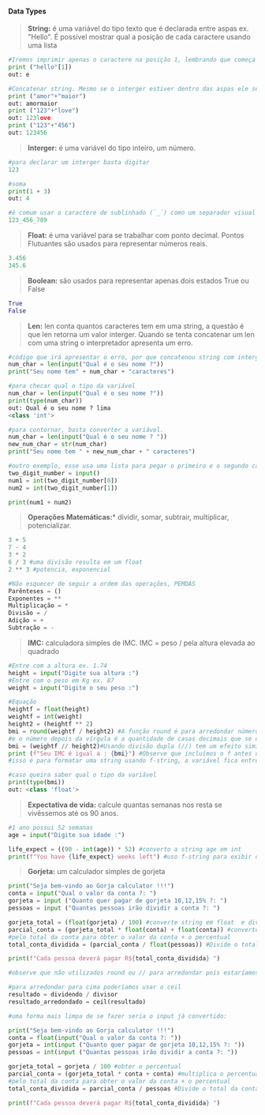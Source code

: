 #### Data Types

> **String:** é uma variável do tipo texto que é declarada entre aspas ex. "Hello". É possível mostrar qual a posição de cada caractere usando uma lista

```python
#Iremos imprimir apenas o caractere na posição 1, lembrando que começa em 0
print ("hello"[1])
out: e

#Concatenar string. Mesmo se o interger estiver dentro das aspas ele será manipulado como texto. 
print ("amor"+"maior")
out: amormaior
print ("123"+"love")
out: 123love
print ("123"+"456")
out: 123456
```

>**Interger:** é uma variável do tipo inteiro, um número. 

```python
#para declarar um interger basta digitar
123

#soma 
print(1 + 3)
out: 4

#é comum usar o caractere de sublinhado (`_`) como um separador visual em números grandes para tornar mais fácil a leitura dos dígitos. O Interpretador ignora o sublinhado. 
123_456_789
```

> **Float:** é uma variável para se trabalhar com ponto decimal. Pontos Flutuantes são usados para representar números reais. 

```python
3.456
345.6
```

> **Boolean:** são usados para representar apenas dois estados True ou False

```python
True
False
```

> **Len:** len conta quantos caracteres tem em uma string, a questão é que len retorna um valor interger. Quando se tenta concatenar um len com uma string o interpretador apresenta um erro. 

```python
#código que irá apresentar o erro, por que concatenou string com interger
num_char = len(input("Qual é o seu nome ?"))
print("Seu nome tem" + num_char + "caracteres")

#para checar qual o tipo da variável
num_char = len(input("Qual é o seu nome ?"))
print(type(num_char))
out: Qual é o seu nome ? lima
<class 'int'>

#para contornar, basta converter a variável.
num_char = len(input("Qual é o seu nome ? "))
new_num_char = str(num_char)
print("Seu nome tem " + new_num_char + " caracteres")

#outro exemplo, esse usa uma lista para pegar o primeiro e o segundo caractere que foi informado na string e converter para int. 
two_digit_number = input()
num1 = int(two_digit_number[0])
num2 = int(two_digit_number[1])

print(num1 + num2)
```

> **Operações Matemáticas:*** dividir, somar, subtrair, multiplicar, potencializar. 

```python
3 + 5
7 - 4
3 * 2
6 / 3 #uma divisão resulta em um float
2 ** 3 #potencia, exponencial

#Não esquecer de seguir a ordem das operações, PEMDAS
Parênteses = ()
Exponentes = **
Multiplicação = *
Divisão = /
Adição = +
Subtração = -
```

> **IMC:** calculadora simples de IMC. IMC = peso / pela altura elevada ao quadrado

```python
#Entre com a altura ex. 1.74
height = input("Digite sua altura :")
#Entre com o peso em Kg ex. 87
weight = input("Digite o seu peso :")

#Equação
heightf = float(height)
weightf = int(weight)
height2 = (heightf ** 2)
bmi = round(weightf / height2) #A função round é para arredondar números em float,
#e o número depois da vírgula é a quantidade de casas decimais que se deseja após o ponto flutuante.
bmi = (weightf // height2)#Usando divisão dupla (//) tem um efeito similar ao do round, isso declara como interger a equação.
print (f"Seu IMC é igual a : {bmi}") #Observe que incluímos o f antes da sintaxe do print, 
#isso é para formatar uma string usando f-string, a variável fica entre chaves {}

#caso queira saber qual o tipo da variável
print(type(bmi))
out: <class 'float'>
```

>**Expectativa de vida:** calcule quantas semanas nos resta se vivêssemos até os 90 anos.

```python
#1 ano possui 52 semanas
age = input("Digite sua idade :")

life_expect = ((90 - int(age)) * 52) #converto a string age em int
print(f"You have {life_expect} weeks left") #uso f-string para exibir o resultado,
```

>**Gorjeta:** um calculador simples de gorjeta

```python
print("Seja bem-vindo ao Gorja calculator !!!")
conta = input("Qual o valor da conta ?: ")
gorjeta = input ("Quanto quer pagar de gorjeta 10,12,15% ?: ")
pessoas = input ("Quantas pessoas irão dividir a conta ?: ")

gorjeta_total = (float(gorjeta) / 100) #converte string em float  e divide por 100, para obter o percentual
parcial_conta = (gorjeta_total * float(conta) + float(conta)) #converte string em float e multiplica o percentual da gorjeta
#pelo total da conta para obter o valor da conta + o percentual
total_conta_dividida = (parcial_conta / float(pessoas)) #Divide o total da conta + gorjeta pela quantidade de pessoas a mesa

print(f"Cada pessoa deverá pagar R${total_conta_dividida} ")

#observe que não utilizados round ou // para arredondar pois estaríamos arredondado para o menor valor

#para arredondar para cima poderíamos usar o ceil
resultado = dividendo / divisor 
resultado_arredondado = ceil(resultado)

#uma forma mais limpa de se fazer seria o input já convertido:

print("Seja bem-vindo ao Gorja calculator !!!")
conta = float(input("Qual o valor da conta ?: "))
gorjeta = int(input ("Quanto quer pagar de gorjeta 10,12,15% ?: "))
pessoas = int(input ("Quantas pessoas irão dividir a conta ?: "))

gorjeta_total = gorjeta / 100 #obter o percentual
parcial_conta = (gorjeta_total * conta + conta) #multiplica o percentual da gorjeta
#pelo total da conta para obter o valor da conta + o percentual
total_conta_dividida = parcial_conta / pessoas #Divide o total da conta + gorjeta pela quantidade de pessoas a mesa

print(f"Cada pessoa deverá pagar R${total_conta_dividida} ")


```
